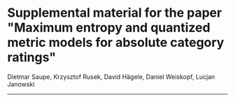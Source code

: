 # Supplemental material for the paper "Maximum entropy and quantized metric models for absolute category ratings"
Dietmar Saupe, Krzysztof Rusek, David Hägele, Daniel Weiskopf, Lucjan Janowski

---


